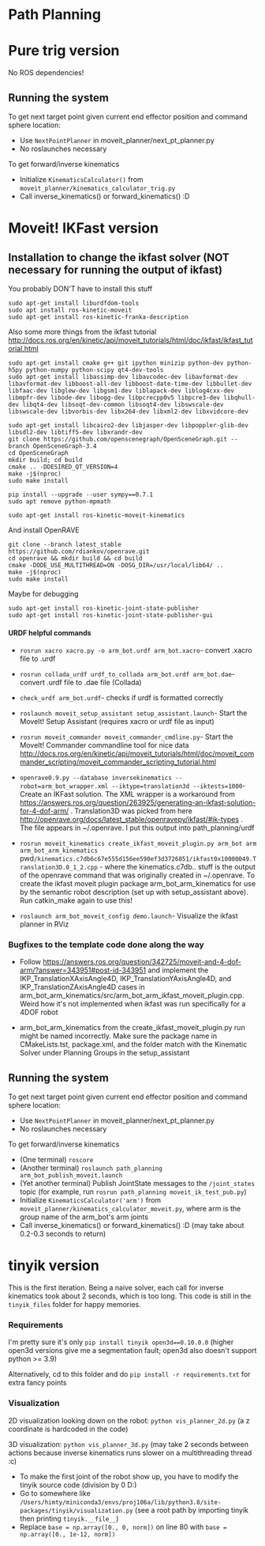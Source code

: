 # Path Planning

# Pure trig version

No ROS dependencies!

## Running the system

To get next target point given current end effector position and command sphere location:
- Use `NextPointPlanner` in moveit_planner/next_pt_planner.py
- No roslaunches necessary

To get forward/inverse kinematics
- Initialize `KinematicsCalculator()` from `moveit_planner/kinematics_calculator_trig.py`
- Call inverse_kinematics() or forward_kinematics() :D

# Moveit! IKFast version

## Installation to change the ikfast solver (NOT necessary for running the output of ikfast)

You probably DON'T have to install this stuff

```
sudo apt-get install liburdfdom-tools
sudo apt install ros-kinetic-moveit
sudo apt-get install ros-kinetic-franka-description
```

Also some more things from the ikfast tutorial http://docs.ros.org/en/kinetic/api/moveit_tutorials/html/doc/ikfast/ikfast_tutorial.html
```
sudo apt-get install cmake g++ git ipython minizip python-dev python-h5py python-numpy python-scipy qt4-dev-tools
sudo apt-get install libassimp-dev libavcodec-dev libavformat-dev libavformat-dev libboost-all-dev libboost-date-time-dev libbullet-dev libfaac-dev libglew-dev libgsm1-dev liblapack-dev liblog4cxx-dev libmpfr-dev libode-dev libogg-dev libpcrecpp0v5 libpcre3-dev libqhull-dev libqt4-dev libsoqt-dev-common libsoqt4-dev libswscale-dev libswscale-dev libvorbis-dev libx264-dev libxml2-dev libxvidcore-dev

sudo apt-get install libcairo2-dev libjasper-dev libpoppler-glib-dev libsdl2-dev libtiff5-dev libxrandr-dev
git clone https://github.com/openscenegraph/OpenSceneGraph.git --branch OpenSceneGraph-3.4
cd OpenSceneGraph
mkdir build; cd build
cmake .. -DDESIRED_QT_VERSION=4
make -j$(nproc)
sudo make install

pip install --upgrade --user sympy==0.7.1
sudo apt remove python-mpmath

sudo apt-get install ros-kinetic-moveit-kinematics
```

And install OpenRAVE
```
git clone --branch latest_stable https://github.com/rdiankov/openrave.git
cd openrave && mkdir build && cd build
cmake -DODE_USE_MULTITHREAD=ON -DOSG_DIR=/usr/local/lib64/ ..
make -j$(nproc)
sudo make install
```

Maybe for debugging
```
sudo apt-get install ros-kinetic-joint-state-publisher
sudo apt-get install ros-kinetic-joint-state-publisher-gui
```

#### URDF helpful commands

- `rosrun xacro xacro.py -o arm_bot.urdf arm_bot.xacro`- convert .xacro file to .urdf

- `rosrun collada_urdf urdf_to_collada arm_bot.urdf arm_bot.dae`- convert .urdf file to .dae file (Collada)

- `check_urdf arm_bot.urdf`- checks if urdf is formatted correctly

- `roslaunch moveit_setup_assistant setup_assistant.launch`- Start the MoveIt! Setup Assistant (requires xacro or urdf file as input)

- `rosrun moveit_commander moveit_commander_cmdline.py`- Start the MoveIt! Commander commandline tool for nice data http://docs.ros.org/en/kinetic/api/moveit_tutorials/html/doc/moveit_commander_scripting/moveit_commander_scripting_tutorial.html

- `openrave0.9.py --database inversekinematics --robot=arm_bot_wrapper.xml --iktype=translation3d --iktests=1000`- Create an IKFast solution. The XML wrapper is a workaround from https://answers.ros.org/question/263925/generating-an-ikfast-solution-for-4-dof-arm/ . Translation3D was picked from here http://openrave.org/docs/latest_stable/openravepy/ikfast/#ik-types . The file appears in \~/.openrave. I put this output into path_planning/urdf

- `rosrun moveit_kinematics create_ikfast_moveit_plugin.py arm_bot arm arm_bot_arm_kinematics `pwd`/kinematics.c7db6c67e555d156ee590ef3d3726851/ikfast0x10000049.Translation3D.0_1_2.cpp` - where the kinematics.c7db.. stuff is the output of the openrave command that was originally created in \~/.openrave. To create the ikfast moveit plugin package arm_bot_arm_kinematics for use by the semantic robot description (set up with setup_assistant above). Run catkin_make again to use this!

- `roslaunch arm_bot_moveit_config demo.launch`- Visualize the ikfast planner in RViz

### Bugfixes to the template code done along the way

- Follow https://answers.ros.org/question/342725/moveit-and-4-dof-arm/?answer=343951#post-id-343951 and implement the IKP_TranslationXAxisAngle4D, IKP_TranslationYAxisAngle4D, and IKP_TranslationZAxisAngle4D cases in arm_bot_arm_kinematics/src/arm_bot_arm_ikfast_moveit_plugin.cpp. Weird how it's not implemented when ikfast was run specifically for a 4DOF robot

- arm_bot_arm_kinematics from the create_ikfast_moveit_plugin.py run might be named incorrectly. Make sure the package name in CMakeLists.tst, package.xml, and the folder match with the Kinematic Solver under Planning Groups in the setup_assistant

## Running the system

To get next target point given current end effector position and command sphere location:
- Use `NextPointPlanner` in moveit_planner/next_pt_planner.py
- No roslaunches necessary

To get forward/inverse kinematics
- (One terminal) `roscore`
- (Another terminal) `roslaunch path_planning arm_bot_publish_moveit.launch`
- (Yet another terminal) Publish JointState messages to the `/joint_states` topic (for example, run `rosrun path_planning moveit_ik_test_pub.py`)
- Initialize `KinematicsCalculator('arm')` from `moveit_planner/kinematics_calculator_moveit.py`, where arm is the group name of the arm_bot's arm joints
- Call inverse_kinematics() or forward_kinematics() :D (may take about 0.2-0.3 seconds to return)

# tinyik version

This is the first iteration. Being a naive solver, each call for inverse kinematics took about 2 seconds, which is too long. This code is still in the `tinyik_files` folder for happy memories.

### Requirements
I'm pretty sure it's only `pip install tinyik open3d==0.10.0.0` (higher open3d versions give me a segmentation fault; open3d also doesn't support python >= 3.9)

Alternatively, cd to this folder and do `pip install -r requirements.txt` for extra fancy points


### Visualization

2D visualization looking down on the robot: `python vis_planner_2d.py` (a z coordinate is hardcoded in the code)

3D visualization: `python vis_planner_3d.py` (may take 2 seconds between actions because inverse kinematics runs slower on a multithreading thread :c)
- To make the first joint of the robot show up, you have to modify the tinyik source code (division by 0 D:)
- Go to somewhere like `/Users/himty/miniconda3/envs/proj106a/lib/python3.8/site-packages/tinyik/visualization.py` (see a root path by importing tinyik then printing `tinyik.__file__`)
- Replace `base = np.array([0., 0, norm])` on line 80 with `base = np.array([0., 1e-12, norm])`